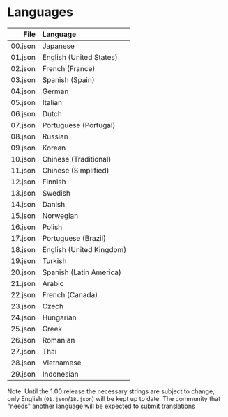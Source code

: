 # Languages

|  File   |         Language         |
|--------:|:-------------------------|
| 00.json | Japanese                 |
| 01.json | English (United States)  |
| 02.json | French (France)          |
| 03.json | Spanish (Spain)          |
| 04.json | German                   |
| 05.json | Italian                  |
| 06.json | Dutch                    |
| 07.json | Portuguese (Portugal)    |
| 08.json | Russian                  |
| 09.json | Korean                   |
| 10.json | Chinese (Traditional)    |
| 11.json | Chinese (Simplified)     |
| 12.json | Finnish                  |
| 13.json | Swedish                  |
| 14.json | Danish                   |
| 15.json | Norwegian                |
| 16.json | Polish                   |
| 17.json | Portuguese (Brazil)      |
| 18.json | English (United Kingdom) |
| 19.json | Turkish                  |
| 20.json | Spanish (Latin America)  |
| 21.json | Arabic                   |
| 22.json | French (Canada)          |
| 23.json | Czech                    |
| 24.json | Hungarian                |
| 25.json | Greek                    |
| 26.json | Romanian                 |
| 27.json | Thai                     |
| 28.json | Vietnamese               |
| 29.json | Indonesian               |


Note: Until the 1.00 release the necessary strings are subject to change, only English (`01.json`/`18.json`) will be kept up to date. The community that "needs" another language will be expected to submit translations
